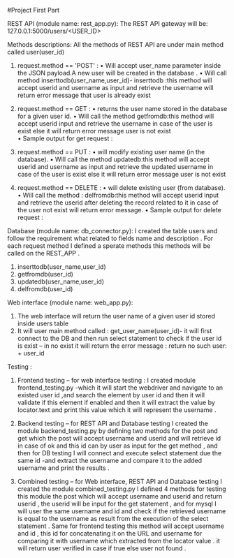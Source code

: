 #Project First Part

REST API (module name: rest_app.py):
The REST API gateway will be: 127.0.0.1:5000/users/<USER_ID>

Methods descriptions: 
All the methods of  REST API  are under main method called user(user_id)
1.	request.method == 'POST' :
•	Will accept user_name parameter inside the JSON payload.A new user will be created in the database .
•	Will call method inserttodb(user_name,user_id)- inserttodb :this method will accept userid and username as input and retrieve the username will return error message that user is already exist


2.	 request.method == GET :
•	returns the user name stored in the database for a given user id. 
•	Will call the method getfromdb:this method will accept userid  input and retrieve the username in case of the user is exist else it will return error message user is not exist  
•	Sample output  for get request : 


3.	request.method == PUT :
•	will modify existing user name (in the database).
•	Will call the method updatedb:this method will accept userid and username as input and retrieve the  updated username in case of the user is exist else it will return error message user is not exist

4.	request.method == DELETE :
•	will delete existing user (from database).
•	Will call the method : delfromdb:this method will accept userid  input and retrieve the userid after deleting the record related to  it  in case of the user not exist   will return error message.
•	Sample output  for delete request : 



Database (module name: db_connector.py):
I created the table users and  follow the requirement  what related to  fields name and  description . 
For each request method I defined a sperate methods this methods will be called on the REST_APP . 
1.	inserttodb(user_name,user_id)
2.	getfromdb(user_id)
3.	updatedb(user_name,user_id)
4.	delfromdb(user_id) 


Web interface (module name: web_app.py):
1.	The web interface will return the user name of a given user id stored inside users table
2.	It will user main method called : get_user_name(user_id)- it will first connect to the DB and then run select statement to check if the user id is exist – in no exist it will return the error message : return  no such user: + user_id


Testing  : 
1.	Frontend testing – for web interface testing :
     I created module frontend_testing.py -which it will start the webdriver and navigate to an existed user id  ,and search the element by user id and then it will validate if this element if enabled  and then it will extract the value by locator.text and print this value which it will represent the username  . 

2.	Backend testing – for REST API and Database testing 
I created the module backend_testing.py by  defining two methods for the post and get which the post  will  accept username and userid and will retrieve  id in case of ok and this id can by  user as input for the get  method , and then for DB testing I will connect and execute select statement due the same id  -and extract the username  and compare it to the added username and print the results . 

3.	Combined testing – for Web interface, REST API and Database testing
I created the module combined_testing.py I defined 4 methods for testing this module the post which will accept username and userid and return userid , the userid will be input for the get statement , and for mysql I will  user the same username and id and check if the retrieved username is equal to the username as  result from the execution of the select statement . 
Same for frontend testing this method will accept username and id , this id for concatenating it on the  URL and  username for comparing it with username which extracted from the locator value . it will return user verified in case if true else user not found . 

















